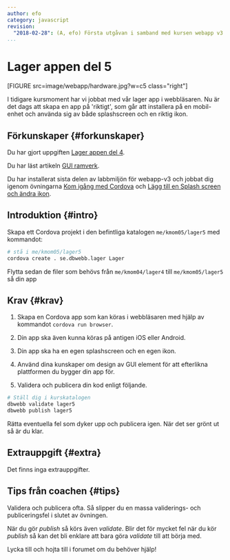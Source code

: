 ```yaml
---
author: efo
category: javascript
revision:
  "2018-02-28": (A, efo) Första utgåvan i samband med kursen webapp v3.
...
```

Lager appen del 5
==================================
[FIGURE src=image/webapp/hardware.jpg?w=c5 class="right"]

I tidigare kursmoment har vi jobbat med vår lager app i webbläsaren. Nu är det dags att skapa en app på 'riktigt', som går att installera på en mobil-enhet och använda sig av både splashscreen och en riktig ikon.



<!--more-->



Förkunskaper {#forkunskaper}
-----------------------
Du har gjort uppgiften [Lager appen del 4](uppgift/lager-appen-del-4).

Du har läst artikeln [GUI ramverk](kunskap/gui-ramverk).

Du har installerat sista delen av labbmiljön för webapp-v3 och jobbat dig igenom övningarna [Kom igång med Cordova](kunskap/kom-igang-med-cordova) och [Lägg till en Splash screen och ändra ikon](kunskap/splash-screen-och-ikon).


Introduktion {#intro}
-----------------------
Skapa ett Cordova projekt i den befintliga katalogen `me/kmom05/lager5` med kommandot:

```bash
# stå i me/kmom05/lager5
cordova create . se.dbwebb.lager Lager
```

Flytta sedan de filer som behövs från `me/kmom04/lager4` till `me/kmom05/lager5` så din app



Krav {#krav}
-----------------------
1. Skapa en Cordova app som kan köras i webbläsaren med hjälp av kommandot `cordova run browser`.

1. Din app ska även kunna köras på antigen iOS eller Android.

1. Din app ska ha en egen splashscreen och en egen ikon.

1. Använd dina kunskaper om design av GUI element för att efterlikna plattformen du bygger din app för.

1. Validera och publicera din kod enligt följande.

```bash
# Ställ dig i kurskatalogen
dbwebb validate lager5
dbwebb publish lager5
```

Rätta eventuella fel som dyker upp och publicera igen. När det ser grönt ut så är du klar.



Extrauppgift {#extra}
-----------------------
Det finns inga extrauppgifter.



Tips från coachen {#tips}
-----------------------

Validera och publicera ofta. Så slipper du en massa validerings- och publiceringsfel i slutet av övningen.

När du gör *publish* så körs även *validate*. Blir det för mycket fel när du kör *publish* så kan det bli enklare att bara göra *validate* till att börja med.

Lycka till och hojta till i forumet om du behöver hjälp!
